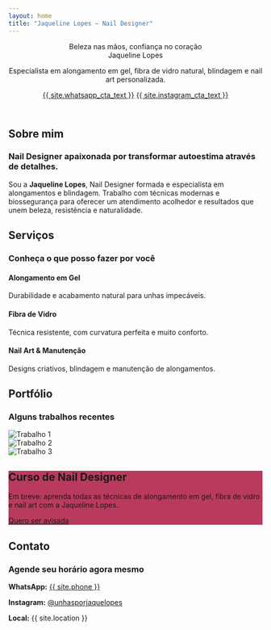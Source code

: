```yaml
---
layout: home
title: "Jaqueline Lopes — Nail Designer"
---
```


<!-- HERO -->
<header class="masthead">
  <div class="container">
    <div class="masthead-subheading">Beleza nas mãos, confiança no coração</div>
    <div class="masthead-heading text-uppercase">Jaqueline Lopes</div>
    <p class="text-light mb-4">Especialista em alongamento em gel, fibra de vidro natural, blindagem e nail art personalizada.</p>
    <a class="btn btn-primary btn-xl text-uppercase" href="{{ site.social.whatsapp }}">{{ site.whatsapp_cta_text }}</a>
    <a class="btn btn-outline-light btn-xl text-uppercase" target="_blank" href="{{ site.social.instagram }}">{{ site.instagram_cta_text }}</a>
  </div>
</header>

<!-- SEÇÃO SOBRE -->
<section class="page-section" id="sobre">
  <div class="container">
    <div class="text-center">
      <h2 class="section-heading text-uppercase">Sobre mim</h2>
      <h3 class="section-subheading text-muted">Nail Designer apaixonada por transformar autoestima através de detalhes.</h3>
    </div>
    <div class="row text-center">
      <div class="col-md-12">
        <p>
          Sou a <strong>Jaqueline Lopes</strong>, Nail Designer formada e especialista em alongamentos e blindagem.
          Trabalho com técnicas modernas e biossegurança para oferecer um atendimento acolhedor e resultados que unem
          beleza, resistência e naturalidade.
        </p>
      </div>
    </div>
  </div>
</section>

<!-- SERVIÇOS -->
<section class="page-section bg-light" id="servicos">
  <div class="container">
    <div class="text-center">
      <h2 class="section-heading text-uppercase">Serviços</h2>
      <h3 class="section-subheading text-muted">Conheça o que posso fazer por você</h3>
    </div>
    <div class="row text-center">
      <div class="col-md-4">
        <h4 class="my-3">Alongamento em Gel</h4>
        <p class="text-muted">Durabilidade e acabamento natural para unhas impecáveis.</p>
      </div>
      <div class="col-md-4">
        <h4 class="my-3">Fibra de Vidro</h4>
        <p class="text-muted">Técnica resistente, com curvatura perfeita e muito conforto.</p>
      </div>
      <div class="col-md-4">
        <h4 class="my-3">Nail Art & Manutenção</h4>
        <p class="text-muted">Designs criativos, blindagem e manutenção de alongamentos.</p>
      </div>
    </div>
  </div>
</section>

<!-- PORTFÓLIO -->
<section class="page-section bg-light" id="portfolio">
  <div class="container">
    <div class="text-center">
      <h2 class="section-heading text-uppercase">Portfólio</h2>
      <h3 class="section-subheading text-muted">Alguns trabalhos recentes</h3>
    </div>
    <div class="row">
      <div class="col-lg-4 col-sm-6 mb-4">
        <div class="portfolio-item">
          <img class="img-fluid" src="{{ site.baseurl }}/assets/img/portfolio/jaque-01.jpg" alt="Trabalho 1" />
        </div>
      </div>
      <div class="col-lg-4 col-sm-6 mb-4">
        <div class="portfolio-item">
          <img class="img-fluid" src="{{ site.baseurl }}/assets/img/portfolio/jaque-02.jpg" alt="Trabalho 2" />
        </div>
      </div>
      <div class="col-lg-4 col-sm-6 mb-4">
        <div class="portfolio-item">
          <img class="img-fluid" src="{{ site.baseurl }}/assets/img/portfolio/jaque-03.jpg" alt="Trabalho 3" />
        </div>
      </div>
    </div>
  </div>
</section>

<!-- CTA CURSO -->
<section class="page-section text-white" style="background-color:#b83b5e;" id="curso">
  <div class="container text-center">
    <h2 class="mb-4">Curso de Nail Designer</h2>
    <p class="mb-4">Em breve: aprenda todas as técnicas de alongamento em gel, fibra de vidro e nail art com a Jaqueline Lopes.</p>
    <a class="btn btn-light btn-xl" href="{{ site.social.whatsapp }}">Quero ser avisada</a>
  </div>
</section>

<!-- CONTATO -->
<section class="page-section" id="contato">
  <div class="container">
    <div class="text-center">
      <h2 class="section-heading text-uppercase">Contato</h2>
      <h3 class="section-subheading text-muted">Agende seu horário agora mesmo</h3>
    </div>
    <div class="text-center">
      <p><strong>WhatsApp:</strong> <a href="{{ site.social.whatsapp }}">{{ site.phone }}</a></p>
      <p><strong>Instagram:</strong> <a href="{{ site.social.instagram }}" target="_blank">@unhasporjaquelopes</a></p>
      <p><strong>Local:</strong> {{ site.location }}</p>
    </div>
  </div>
</section>

